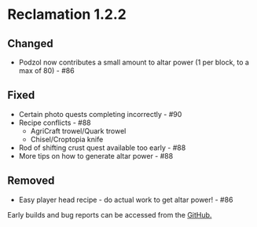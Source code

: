 # Reclamation 1.2.2


## Changed
* Podzol now contributes a small amount to altar power (1 per block, to a max of 80) - #86

## Fixed
* Certain photo quests completing incorrectly - #90
* Recipe conflicts - #88
  * AgriCraft trowel/Quark trowel
  * Chisel/Croptopia knife
* Rod of shifting crust quest available too early - #88
* More tips on how to generate altar power - #88


## Removed
* Easy player head recipe - do actual work to get altar power! - #86


Early builds and bug reports can be accessed from the [GitHub.](https://github.com/ACCBDD/reclamation-dev)